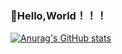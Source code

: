 ### 🦄Hello,World！！！

[![Anurag's GitHub stats](https://github-readme-stats.vercel.app/api?username=yangshijunxxx)](https://github.com/yangshijunxxx/github-readme-stats)
<!--
**yangshijunxxx/yangshijunxxx** is a ✨ _special_ ✨ repository because its `README.md` (this file) appears on your GitHub profile.

Here are some ideas to get you started:

- 🔭 I’m currently working on ...
- 🌱 I’m currently learning ...
- 👯 I’m looking to collaborate on ...
- 🤔 I’m looking for help with ...
- 💬 Ask me about ...
- 📫 How to reach me: ...
- 😄 Pronouns: ...
- ⚡ Fun fact: ...
-->
